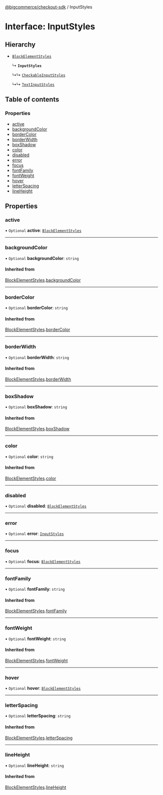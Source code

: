 [@bigcommerce/checkout-sdk](../README.md) / InputStyles

# Interface: InputStyles

## Hierarchy

- [`BlockElementStyles`](BlockElementStyles.md)

  ↳ **`InputStyles`**

  ↳↳ [`CheckableInputStyles`](CheckableInputStyles.md)

  ↳↳ [`TextInputStyles`](TextInputStyles.md)

## Table of contents

### Properties

- [active](InputStyles.md#active)
- [backgroundColor](InputStyles.md#backgroundcolor)
- [borderColor](InputStyles.md#bordercolor)
- [borderWidth](InputStyles.md#borderwidth)
- [boxShadow](InputStyles.md#boxshadow)
- [color](InputStyles.md#color)
- [disabled](InputStyles.md#disabled)
- [error](InputStyles.md#error)
- [focus](InputStyles.md#focus)
- [fontFamily](InputStyles.md#fontfamily)
- [fontWeight](InputStyles.md#fontweight)
- [hover](InputStyles.md#hover)
- [letterSpacing](InputStyles.md#letterspacing)
- [lineHeight](InputStyles.md#lineheight)

## Properties

### active

• `Optional` **active**: [`BlockElementStyles`](BlockElementStyles.md)

___

### backgroundColor

• `Optional` **backgroundColor**: `string`

#### Inherited from

[BlockElementStyles](BlockElementStyles.md).[backgroundColor](BlockElementStyles.md#backgroundcolor)

___

### borderColor

• `Optional` **borderColor**: `string`

#### Inherited from

[BlockElementStyles](BlockElementStyles.md).[borderColor](BlockElementStyles.md#bordercolor)

___

### borderWidth

• `Optional` **borderWidth**: `string`

#### Inherited from

[BlockElementStyles](BlockElementStyles.md).[borderWidth](BlockElementStyles.md#borderwidth)

___

### boxShadow

• `Optional` **boxShadow**: `string`

#### Inherited from

[BlockElementStyles](BlockElementStyles.md).[boxShadow](BlockElementStyles.md#boxshadow)

___

### color

• `Optional` **color**: `string`

#### Inherited from

[BlockElementStyles](BlockElementStyles.md).[color](BlockElementStyles.md#color)

___

### disabled

• `Optional` **disabled**: [`BlockElementStyles`](BlockElementStyles.md)

___

### error

• `Optional` **error**: [`InputStyles`](InputStyles.md)

___

### focus

• `Optional` **focus**: [`BlockElementStyles`](BlockElementStyles.md)

___

### fontFamily

• `Optional` **fontFamily**: `string`

#### Inherited from

[BlockElementStyles](BlockElementStyles.md).[fontFamily](BlockElementStyles.md#fontfamily)

___

### fontWeight

• `Optional` **fontWeight**: `string`

#### Inherited from

[BlockElementStyles](BlockElementStyles.md).[fontWeight](BlockElementStyles.md#fontweight)

___

### hover

• `Optional` **hover**: [`BlockElementStyles`](BlockElementStyles.md)

___

### letterSpacing

• `Optional` **letterSpacing**: `string`

#### Inherited from

[BlockElementStyles](BlockElementStyles.md).[letterSpacing](BlockElementStyles.md#letterspacing)

___

### lineHeight

• `Optional` **lineHeight**: `string`

#### Inherited from

[BlockElementStyles](BlockElementStyles.md).[lineHeight](BlockElementStyles.md#lineheight)
